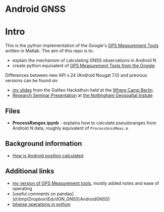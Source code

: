 Android GNSS
===

# Intro

This is the python implementation of the Google's [GPS Measurement Tools](https://github.com/google/gps-measurement-tools) written in Matlab.
The aim of this repo is to:

* explain the mechanism of calculating GNSS observations in Android N
* create python equivalent of [GPS Measurement Tools from the Goggle](https://github.com/google/gps-measurement-tools)

Differences between new API v.24 (Android Nougat 7.0) and previous versions can be found on:

* [my slides](https://drive.google.com/file/d/0BytPQTDn3eCFZUNjOUF3RFpLTVk/view) from the Galileo Hackathon held at the [Where Camp Berlin](http://wherecamp.de/). 
* [Research Seminar Presentation]() at [the Nottingham Geospatial Instute]()


## Files

* **ProcessRanges.ipynb** - explains how to calculate pseudoranges from Android N data, roughly equivalent of `ProcessGnssMeas.m`


## Background information

* [How is Android position calculated](https://developer.android.com/guide/topics/location/strategies.html)


## Additional links

* [my version of GPS Measurement tools](https://github.com/DfAC/gps-measurement-tools), mostly added notes and ease of operating
* [useful comments on pandas](d:\tmp\Dropbox\Edu\ION_GNSS\AndroidGNSS\)
* [bitwise operations in python](https://wiki.python.org/moin/BitwiseOperators)
